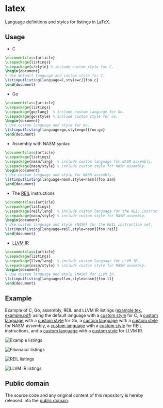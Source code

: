 # latex

Language definitions and styles for listings in LaTeX.

## Usage

* C

```latex
\documentclass{article}
\usepackage{listings}
\usepackage{c/style} % include custom style for C.
\begin{document}
% Use default language and custom style for C.
\lstinputlisting[language=C,style=c]{foo.c}
\end{document}
```

* Go

```latex
\documentclass{article}
\usepackage{listings}
\usepackage{go/lang}  % include custom language for Go.
\usepackage{go/style} % include custom style for Go.
\begin{document}
% Use custom language and style for Go.
\lstinputlisting[language=go,style=go]{foo.go}
\end{document}
```

* Assembly with NASM syntax

```latex
\documentclass{article}
\usepackage{listings}
\usepackage{nasm/lang}  % include custom language for NASM assembly.
\usepackage{nasm/style} % include custom style for NASM assembly.
\begin{document}
% Use custom language and style for NASM assembly.
\lstinputlisting[language=nasm,style=nasm]{foo.asm}
\end{document}
```

* The [REIL](http://www.zynamics.com/binnavi/manual/html/reil_language.htm) instructions

```latex
\documentclass{article}
\usepackage{listings}
\usepackage{reil/lang}  % include custom language for the REIL instruction set.
\usepackage{nasm/style} % include custom style for NASM assembly.
\begin{document}
% Use custom language and style (NASM) for the REIL instruction set.
\lstinputlisting[language=reil,style=nasm]{foo.reil}
\end{document}
```

* [LLVM IR](http://llvm.org/docs/LangRef.html)

```latex
\documentclass{article}
\usepackage{listings}
\usepackage{llvm/lang}  % include custom language for LLVM IR.
\usepackage{nasm/style} % include custom style for NASM assembly.
\begin{document}
% Use custom language and style (NASM) for LLVM IR.
\lstinputlisting[language=llvm,style=nasm]{foo.ll}
\end{document}
```

## Example

Example of C, Go, assembly, REIL and LLVM IR listings ([example.tex], [example.pdf]) using the default language with a [custom style][c/style] for C, a [custom language][go/lang] with a [custom style][go/style] for Go, a [custom language][nasm/lang] with a [custom style][nasm/style] for NASM assembly, a [custom language][reil/lang] with a [custom style][nasm/style] for REIL instructions, and a [custom language][llvm/lang] with a [custom style][nasm/style] for LLVM IR.

[example.tex]: example/example.tex
[example.pdf]: https://rawgit.com/mewpaper/latex/master/example/example.pdf
[c/style]: c/style.sty
[go/lang]: go/lang.sty
[go/style]: go/style.sty
[nasm/lang]: nasm/lang.sty
[nasm/style]: nasm/style.sty
[reil/lang]: reil/lang.sty
[llvm/lang]: llvm/lang.sty

![Example listings](https://raw.githubusercontent.com/mewpaper/latex/master/example/example.png)

![Fibonacci listings](https://raw.githubusercontent.com/mewpaper/latex/master/example/fib.png)

![REIL listings](https://raw.githubusercontent.com/mewpaper/latex/master/example/reil.png)

![LLVM IR listings](https://raw.githubusercontent.com/mewpaper/latex/master/example/llvm.png)

## Public domain

The source code and any original content of this repository is hereby released into the [public domain].

[public domain]: https://creativecommons.org/publicdomain/zero/1.0/
